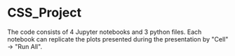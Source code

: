# CSS_Project

The code consists of 4 Jupyter notebooks and 3 python files. Each notebook can replicate the plots presented during the presentation by
"Cell" -> "Run All".
